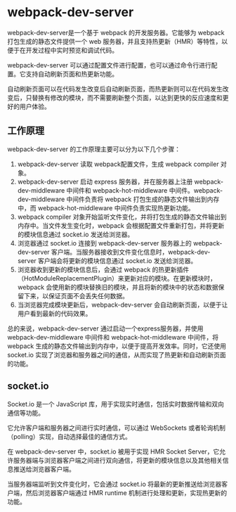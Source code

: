 # webpack-dev-server

webpack-dev-server是一个基于 webpack 的开发服务器。它能够为 webpack 打包生成的静态文件提供一个 web 服务器，并且支持热更新（HMR）等特性，以便于在开发过程中实时预览和调试代码。

webpack-dev-server 可以通过配置文件进行配置，也可以通过命令行进行配置。它支持自动刷新页面和热更新功能。

自动刷新页面可以在代码发生改变后自动刷新页面，而热更新则可以在代码发生改变后，只替换有修改的模块，而不需要刷新整个页面，以达到更快的反应速度和更好的用户体验。

## 工作原理

webpack-dev-server 的工作原理主要可以分为以下几个步骤：

1. webpack-dev-server 读取 webpack配置文件，生成 webpack compiler 对象。
2. webpack-dev-server 启动 express 服务器，并在服务器上注册 webpack-dev-middleware 中间件和 webpack-hot-middleware 中间件。webpack-dev-middleware 中间件负责将 webpack 打包生成的静态文件输出到内存中，而 webpack-hot-middleware 中间件负责实现热更新功能。
3. webpack compiler 对象开始监听文件变化，并将打包生成的静态文件输出到内存中。当文件发生变化时，webpack 会根据配置文件重新打包，并将更新的模块信息通过 socket.io 发送给浏览器。
4. 浏览器通过 socket.io 连接到 webpack-dev-server 服务器上的 webpack-dev-server 客户端。当服务器接收到文件变化信息时，webpack-dev-server 客户端会将更新的模块信息通过 socket.io 发送给浏览器。
5. 浏览器收到更新的模块信息后，会通过 webpack 的热更新插件（HotModuleReplacementPlugin）来更新对应的模块。在更新模块时，webpack 会使用新的模块替换旧的模块，并且将新的模块中的状态和数据保留下来，以保证页面不会丢失任何数据。
6. 当浏览器完成模块更新后，webpack-dev-server 会自动刷新页面，以便于让用户看到最新的代码效果。

总的来说，webpack-dev-server 通过启动一个express服务器，并使用 webpack-dev-middleware 中间件和 webpack-hot-middleware 中间件，将 webpack 生成的静态文件输出到内存中，以便于提高开发效率。同时，它还使用 socket.io 实现了浏览器和服务器之间的通信，从而实现了热更新和自动刷新页面的功能。

## socket.io 

Socket.io 是一个 JavaScript 库，用于实现实时通信，包括实时数据传输和双向通信等功能。

它允许客户端和服务器之间进行实时通信，可以通过 WebSockets 或者轮询机制（polling）实现，自动选择最佳的通信方式。

在 webpack-dev-server 中，socket.io 被用于实现 HMR Socket Server，它允许服务器端与浏览器客户端之间进行双向通信，将更新的模块信息以及其他相关信息推送给浏览器客户端。

当服务器端监听到文件变化时，它会通过 socket.io 将最新的更新推送给浏览器客户端，然后浏览器客户端通过 HMR runtime 机制进行处理和更新，实现热更新的功能。











































